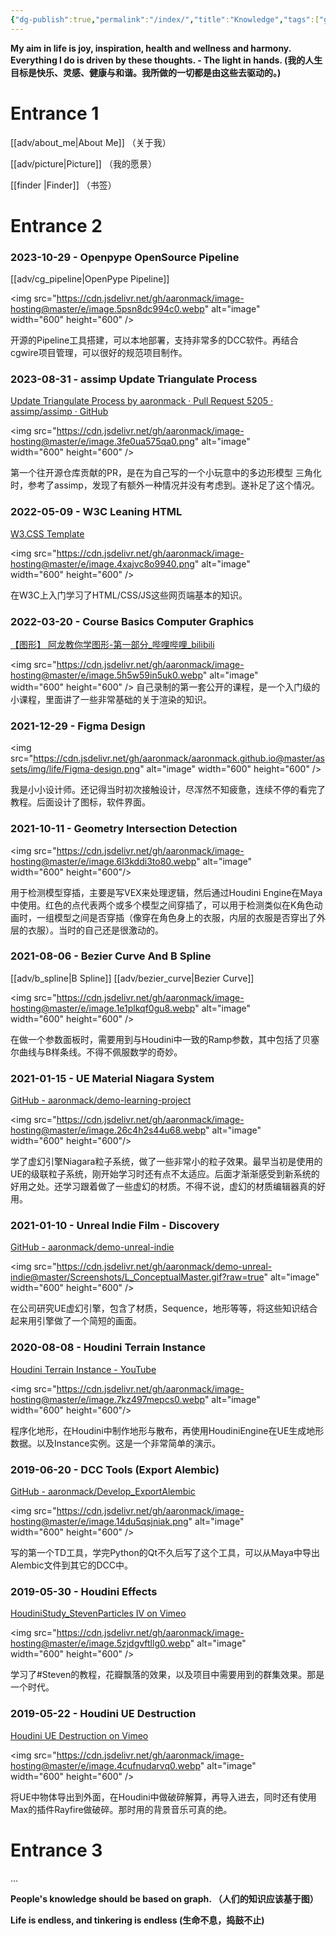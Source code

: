 ```yaml
---
{"dg-publish":true,"permalink":"/index/","title":"Knowledge","tags":["gardenEntry"],"noteIcon":""}
---
```


**My aim in life is joy, inspiration, health and wellness and harmony. Everything I do is driven by these thoughts. - The light in hands. (我的人生目标是快乐、灵感、健康与和谐。我所做的一切都是由这些去驱动的。)**

# Entrance 1

[[adv/about_me\|About Me]] （关于我）

[[adv/picture\|Picture]] （我的愿景）

[[finder \|Finder]] （书签）

# Entrance 2

### 2023-10-29 - Openpype OpenSource Pipeline

[[adv/cg_pipeline\|OpenPype Pipeline]]

<img src="https://cdn.jsdelivr.net/gh/aaronmack/image-hosting@master/e/image.5psn8dc994c0.webp" alt="image" width="600" height="600" />

开源的Pipeline工具搭建，可以本地部署，支持非常多的DCC软件。再结合cgwire项目管理，可以很好的规范项目制作。

### 2023-08-31 - assimp Update Triangulate Process

[Update Triangulate Process by aaronmack · Pull Request 5205 · assimp/assimp · GitHub](https://github.com/assimp/assimp/pull/5205)

<img src="https://cdn.jsdelivr.net/gh/aaronmack/image-hosting@master/e/image.3fe0ua575qa0.png" alt="image" width="600" height="600" />

第一个往开源仓库贡献的PR，是在为自己写的一个小玩意中的多边形模型
三角化时，参考了assimp，发现了有额外一种情况并没有考虑到。遂补足了这个情况。

### 2022-05-09 - W3C Leaning HTML

[W3.CSS Template](https://aaronli.w3spaces.com/)

<img src="https://cdn.jsdelivr.net/gh/aaronmack/image-hosting@master/e/image.4xajvc8o9940.png" alt="image" width="600" height="600" />

在W3C上入门学习了HTML/CSS/JS这些网页端基本的知识。

### 2022-03-20 - Course Basics Computer Graphics

[【图形】 阿龙教你学图形-第一部分\_哔哩哔哩\_bilibili](https://www.bilibili.com/video/BV1NR4y1c78Z/)

<img src="https://cdn.jsdelivr.net/gh/aaronmack/image-hosting@master/e/image.5h5w59in5uk0.webp" alt="image" 
width="600" height="600" />
自己录制的第一套公开的课程，是一个入门级的小课程，里面讲了一些非常基础的关于渲染的知识。

### 2021-12-29 - Figma Design

<img src="https://cdn.jsdelivr.net/gh/aaronmack/aaronmack.github.io@master/assets/img/life/Figma-design.png" alt="image" width="600" height="600" />

我是小小设计师。还记得当时初次接触设计，尽浑然不知疲惫，连续不停的看完了教程。后面设计了图标，软件界面。

### 2021-10-11 - Geometry Intersection Detection

<img src="https://cdn.jsdelivr.net/gh/aaronmack/image-hosting@master/e/image.6l3kddi3to80.webp" alt="image" width="600" height="600"/>

用于检测模型穿插，主要是写VEX来处理逻辑，然后通过Houdini Engine在Maya中使用。红色的点代表两个或多个模型之间穿插了，可以用于检测类似在K角色动画时，一组模型之间是否穿插（像穿在角色身上的衣服，内层的衣服是否穿出了外层的衣服）。当时的自己还是很激动的。

### 2021-08-06 - Bezier Curve And B Spline

[[adv/b_spline\|B Spline]] [[adv/bezier_curve\|Bezier Curve]]

<img src="https://cdn.jsdelivr.net/gh/aaronmack/image-hosting@master/e/image.1e1plkqf0gu8.webp" alt="image" width="600" height="600" />

在做一个参数面板时，需要用到与Houdini中一致的Ramp参数，其中包括了贝塞尔曲线与B样条线。不得不佩服数学的奇妙。

### 2021-01-15 - UE Material Niagara System

[GitHub - aaronmack/demo-learning-project](https://github.com/aaronmack/demo-learning-project)

<img src="https://cdn.jsdelivr.net/gh/aaronmack/image-hosting@master/e/image.26c4h2s44u68.webp" alt="image" width="600" height="600"/>

学了虚幻引擎Niagara粒子系统，做了一些非常小的粒子效果。最早当初是使用的UE的级联粒子系统，刚开始学习时还有点不太适应。后面才渐渐感受到新系统的好用之处。还学习跟着做了一些虚幻的材质。不得不说，虚幻的材质编辑器真的好用。

### 2021-01-10 - Unreal Indie Film - Discovery

[GitHub - aaronmack/demo-unreal-indie](https://github.com/aaronmack/demo-unreal-indie)

<img src="https://cdn.jsdelivr.net/gh/aaronmack/demo-unreal-indie@master/Screenshots/L_ConceptualMaster.gif?raw=true" alt="image" width="600" height="600" />

在公司研究UE虚幻引擎，包含了材质，Sequence，地形等等，将这些知识结合起来用引擎做了一个简短的画面。

### 2020-08-08 - Houdini Terrain Instance

[Houdini Terrain Instance - YouTube](https://www.youtube.com/watch?v=N8E4muRzrrw)

<img src="https://cdn.jsdelivr.net/gh/aaronmack/image-hosting@master/e/image.7kz497mepcs0.webp" alt="image" width="600" height="600"/>

程序化地形，在Houdini中制作地形与散布，再使用HoudiniEngine在UE生成地形数据。以及Instance实例。这是一个非常简单的演示。

### 2019-06-20 - DCC Tools (Export Alembic)

[GitHub - aaronmack/Develop\_ExportAlembic](https://github.com/aaronmack/Develop_ExportAlembic)

<img src="https://cdn.jsdelivr.net/gh/aaronmack/image-hosting@master/e/image.14du5qsjniak.png" alt="image" width="600" height="600" />

写的第一个TD工具，学完Python的Qt不久后写了这个工具，可以从Maya中导出Alembic文件到其它的DCC中。

### 2019-05-30 - Houdini Effects

[HoudiniStudy\_StevenParticles Ⅳ on Vimeo](https://vimeo.com/339268502)

<img src="https://cdn.jsdelivr.net/gh/aaronmack/image-hosting@master/e/image.5zjdgvftllg0.webp" alt="image"  width="600" height="600" />

学习了#Steven的教程，花瓣飘落的效果，以及项目中需要用到的群集效果。那是一个时代。

### 2019-05-22 - Houdini UE Destruction

[Houdini UE Destruction on Vimeo](https://vimeo.com/337720335)

<img src="https://cdn.jsdelivr.net/gh/aaronmack/image-hosting@master/e/image.4cufnudarvq0.webp" alt="image" width="600" height="600" />

将UE中物体导出到外面，在Houdini中做破碎解算，再导入进去，同时还有使用Max的插件Rayfire做破碎。那时用的背景音乐可真的绝。

# Entrance 3

...

**People's knowledge should be based on graph. （人们的知识应该基于图）**

**Life is endless, and tinkering is endless (生命不息，捣鼓不止)**